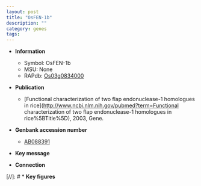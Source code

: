 ```yaml
---
layout: post
title: "OsFEN-1b"
description: ""
category: genes
tags: 
---
```


* **Information**  
    + Symbol: OsFEN-1b  
    + MSU: None  
    + RAPdb: [Os03g0834000](http://rapdb.dna.affrc.go.jp/viewer/gbrowse_details/irgsp1?name=Os03g0834000)  

* **Publication**  
    + [Functional characterization of two flap endonuclease-1 homologues in rice](http://www.ncbi.nlm.nih.gov/pubmed?term=Functional characterization of two flap endonuclease-1 homologues in rice%5BTitle%5D), 2003, Gene.

* **Genbank accession number**  
    + [AB088391](http://www.ncbi.nlm.nih.gov/nuccore/AB088391)

* **Key message**  

* **Connection**  

[//]: # * **Key figures**  


